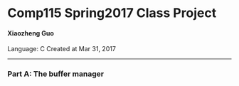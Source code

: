 # Comp115 Spring2017 Class Project

#### Xiaozheng Guo

Language: C
Created at Mar 31, 2017
____________________________

### Part A: The buffer manager

